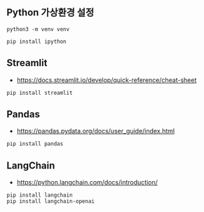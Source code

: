## Python 가상환경 설정

```shell
python3 -m venv venv

pip install ipython
```

## Streamlit

- https://docs.streamlit.io/develop/quick-reference/cheat-sheet

```shell
pip install streamlit
```

## Pandas

- https://pandas.pydata.org/docs/user_guide/index.html

```shell
pip install pandas
```

## LangChain

- https://python.langchain.com/docs/introduction/

```shell
pip install langchain
pip install langchain-openai
```
